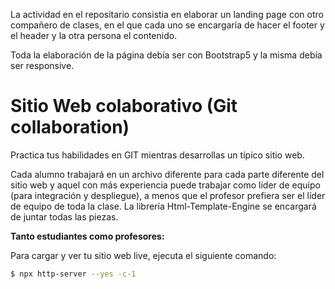 La actividad en el repositario consistia en elaborar un landing page con otro compañero de clases, en el que cada uno se encargaría de hacer el footer y el header y la otra persona el contenido.


Toda la elaboración de la página debía ser con Bootstrap5 y la misma debía ser responsive.






# Sitio Web colaborativo (Git collaboration)

Practica tus habilidades en GIT mientras desarrollas un típico sitio web.

Cada alumno trabajará en un archivo diferente para cada parte diferente del sitio web y aquel con más experiencia puede trabajar como líder de equipo (para integración y despliegue), a menos que el profesor prefiera ser el líder de equipo de toda la clase. La librería Html-Template-Engine se encargará de juntar todas las piezas.




**Tanto estudiantes como profesores:**

Para cargar y ver tu sitio web live, ejecuta el siguiente comando:

```bash
$ npx http-server --yes -c-1
```
